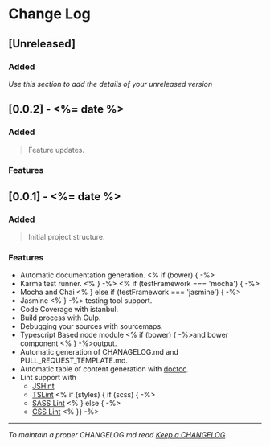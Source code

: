 # Change Log

## [Unreleased]

### Added

*Use this section to add the details of your unreleased version*

## [0.0.2] - <%= date %>

### Added
> Feature updates.

### Features

## [0.0.1] - <%= date %>

### Added
> Initial project structure.

### Features
- Automatic documentation generation.
<% if (bower) { -%>
- Karma test runner.
<% } -%>
<% if (testFramework === 'mocha') { -%>
- Mocha and Chai
<% } else if (testFramework === 'jasmine') { -%>
- Jasmine
<% } -%> testing tool support.
- Code Coverage with istanbul.
- Build process with Gulp.
- Debugging your sources with sourcemaps.
- Typescript Based node module <% if (bower) { -%>and bower component <% } -%>output.
- Automatic generation of CHANAGELOG.md and PULL_REQUEST_TEMPLATE.md.
- Automatic table of content generation with [doctoc](https://github.com/thlorenz/doctoc).
- Lint support with
  - [JSHint](http://jshint.com/)
  - [TSLint](https://www.npmjs.com/package/tslint)
<% if (styles) { if (scss) { -%>
  - [SASS Lint](https://www.npmjs.com/package/sass-lint)
<% } else { -%>
  - [CSS Lint](https://www.npmjs.com/package/gulp-csslint) 
<% }} -%>  

---
*To maintain a proper CHANGELOG.md read [Keep a CHANGELOG](http://keepachangelog.com/)*
